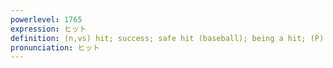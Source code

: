 ```yaml
---
powerlevel: 1765
expression: ヒット
definition: (n,vs) hit; success; safe hit (baseball); being a hit; (P)
pronunciation: ヒット
---
```

